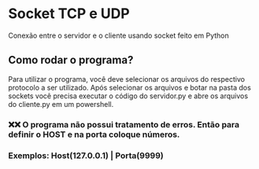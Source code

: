 # Socket TCP e UDP
 Conexão entre o servidor e o cliente usando socket feito em Python
 
 ## Como rodar o programa?

Para utilizar o programa, você deve selecionar os arquivos do respectivo protocolo a ser utilizado.
Após selecionar os arquivos e botar na pasta dos sockets você precisa executar o código do servidor.py e abre os arquivos do cliente.py em um powershell.

### ❌❌ O programa não possui tratamento de erros. Então para definir o HOST e na porta coloque números.
### Exemplos: Host(127.0.0.1) | Porta(9999)
